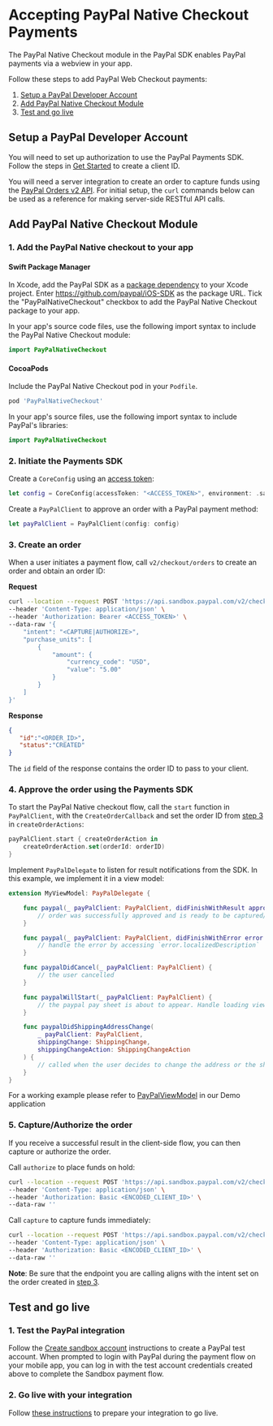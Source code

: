 # Accepting PayPal Native Checkout Payments

The PayPal Native Checkout module in the PayPal SDK enables PayPal payments via a webview in your app.

Follow these steps to add PayPal Web Checkout payments:

1. [Setup a PayPal Developer Account](#setup-a-paypal-developer-account)
1. [Add PayPal Native Checkout Module](#add-paypal-native-checkout-module)
1. [Test and go live](#test-and-go-live)

## Setup a PayPal Developer Account

You will need to set up authorization to use the PayPal Payments SDK. 
Follow the steps in [Get Started](https://developer.paypal.com/api/rest/#link-getstarted) to create a client ID. 

You will need a server integration to create an order to capture funds using the [PayPal Orders v2 API](https://developer.paypal.com/docs/api/orders/v2). 
For initial setup, the `curl` commands below can be used as a reference for making server-side RESTful API calls.

## Add PayPal Native Checkout Module

### 1. Add the PayPal Native checkout to your app

#### Swift Package Manager

In Xcode, add the PayPal SDK as a [package dependency](https://developer.apple.com/documentation/swift_packages/adding_package_dependencies_to_your_app) to your Xcode project. Enter https://github.com/paypal/iOS-SDK as the package URL. Tick the "PayPalNativeCheckout" checkbox to add the PayPal Native Checkout package to your app.

In your app's source code files, use the following import syntax to include the PayPal Native Checkout module:

```swift
import PayPalNativeCheckout
```

#### CocoaPods

Include the PayPal Native Checkout pod in your `Podfile`.

```ruby
pod 'PayPalNativeCheckout'
```

In your app's source files, use the following import syntax to include PayPal's libraries:

```swift
import PayPalNativeCheckout
```

### 2. Initiate the Payments SDK

Create a `CoreConfig` using an [access token](../../README.md#access-token):

```swift
let config = CoreConfig(accessToken: "<ACCESS_TOKEN>", environment: .sandbox)
```

Create a `PayPalClient` to approve an order with a PayPal payment method:

```swift
let payPalClient = PayPalClient(config: config)
```

### 3. Create an order

When a user initiates a payment flow, call `v2/checkout/orders` to create an order and obtain an order ID:

**Request**
```bash
curl --location --request POST 'https://api.sandbox.paypal.com/v2/checkout/orders/' \
--header 'Content-Type: application/json' \
--header 'Authorization: Bearer <ACCESS_TOKEN>' \
--data-raw '{
    "intent": "<CAPTURE|AUTHORIZE>",
    "purchase_units": [
        {
            "amount": {
                "currency_code": "USD",
                "value": "5.00"
            }
        }
    ]
}'
```

**Response**
```json
{
   "id":"<ORDER_ID>",
   "status":"CREATED"
}
```

The `id` field of the response contains the order ID to pass to your client.

### 4. Approve the order using the Payments SDK

To start the PayPal Native checkout flow, call the `start` function in `PayPalClient`, with the `CreateOrderCallback` and set the order ID from [step 3](#3-create-an-order) in `createOrderActions`: 

```swift
payPalClient.start { createOrderAction in
    createOrderAction.set(orderId: orderID)
}
```

Implement `PayPalDelegate` to listen for result notifications from the SDK. In this example, we implement it in a view model:

```swift
extension MyViewModel: PayPalDelegate {

    func paypal(_ payPalClient: PayPalClient, didFinishWithResult approvalResult: Approval) {
        // order was successfully approved and is ready to be captured/authorized (see step 5)
    }

    func paypal(_ payPalClient: PayPalClient, didFinishWithError error: CoreSDKError) {
        // handle the error by accessing `error.localizedDescription`
    }

    func paypalDidCancel(_ payPalClient: PayPalClient) {
        // the user cancelled
    }

    func paypalWillStart(_ payPalClient: PayPalClient) {
        // the paypal pay sheet is about to appear. Handle loading views, spinners, etc.
    }

    func paypalDidShippingAddressChange(
        _ payPalClient: PayPalClient,
        shippingChange: ShippingChange,
        shippingChangeAction: ShippingChangeAction
    ) {
        // called when the user decides to change the address or the shipping method of the order.
    }
}
```

For a working example please refer to [PayPalViewModel](../../Demo/Demo/ViewModels/PayPalViewModel.swift) in our Demo application

### 5. Capture/Authorize the order

If you receive a successful result in the client-side flow, you can then capture or authorize the order. 

Call `authorize` to place funds on hold:

```bash
curl --location --request POST 'https://api.sandbox.paypal.com/v2/checkout/orders/<ORDER_ID>/authorize' \
--header 'Content-Type: application/json' \
--header 'Authorization: Basic <ENCODED_CLIENT_ID>' \
--data-raw ''
```

Call `capture` to capture funds immediately:

```bash
curl --location --request POST 'https://api.sandbox.paypal.com/v2/checkout/orders/<ORDER_ID>/capture' \
--header 'Content-Type: application/json' \
--header 'Authorization: Basic <ENCODED_CLIENT_ID>' \
--data-raw ''
```

**Note**: Be sure that the endpoint you are calling aligns with the intent set on the order created in [step 3](#3-initiate-the-payments-sdk).

## Test and go live

### 1. Test the PayPal integration

Follow the [Create sandbox account](https://developer.paypal.com/api/rest/#link-createsandboxaccounts) instructions to create a PayPal test account.
When prompted to login with PayPal during the payment flow on your mobile app, you can log in with the test account credentials created above to complete the Sandbox payment flow. 

### 2. Go live with your integration

Follow [these instructions](https://developer.paypal.com/api/rest/production/) to prepare your integration to go live.

